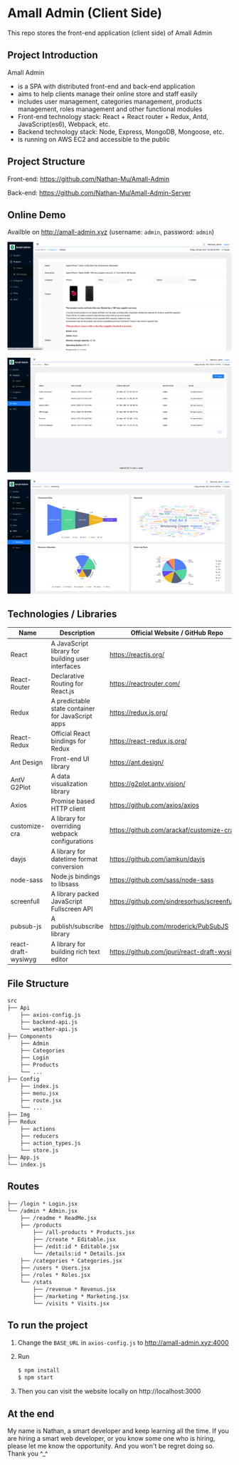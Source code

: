 # Amall Admin (Client Side)

This repo stores the front-end application (client side) of Amall Admin

## Project Introduction

Amall Admin

- is a SPA with distributed front-end and back-end application
- aims to help clients manage their online store and staff easily
- includes user management, categories management, products management, roles management and other functional modules
- Front-end technology stack: React + React router + Redux, Antd, JavaScript(es6), Webpack, etc.
- Backend technology stack: Node, Express, MongoDB, Mongoose, etc.
- is running on AWS EC2 and accessible to the public

## Project Structure

Front-end: https://github.com/Nathan-Mu/Amall-Admin 

Back-end: https://github.com/Nathan-Mu/Amall-Admin-Server

## Online Demo

Availble on http://amall-admin.xyz (username: `admin`, password: `admin`)

![image-20210305155015150](README.assets/image-20210305155015150.png)

![image-20210305155127963](README.assets/image-20210305155127963.png)

![image-20210305155151932](README.assets/image-20210305155151932.png)

## Technologies / Libraries

| Name                | Description                                       | Official Website / GitHub Repo                  |
| ------------------- | ------------------------------------------------- | ---------------------------------------------- |
| React               | A JavaScript library for building user interfaces | https://reactjs.org/                           |
| React-Router        | Declarative Routing for React.js                  | https://reactrouter.com/                       |
| Redux               | A predictable state container for JavaScript apps | https://redux.js.org/                          |
| React-Redux         | Official React bindings for Redux                 | https://react-redux.js.org/                    |
| Ant Design          | Front-end UI library                              | https://ant.design/                            |
| AntV G2Plot         | A data visualization library                      | https://g2plot.antv.vision/                    |
| Axios               | Promise based HTTP client                         | https://github.com/axios/axios                 |
| customize-cra       | A library for overriding webpack configurations   | https://github.com/arackaf/customize-cra       |
| dayjs               | A library for datetime format conversion          | https://github.com/iamkun/dayjs                |
| node-sass           | Node.js bindings to libsass                       | https://github.com/sass/node-sass              |
| screenfull          | A library packed JavaScript Fullscreen API        | https://github.com/sindresorhus/screenfull.js/ |
| pubsub-js           | A publish/subscribe library                       | https://github.com/mroderick/PubSubJS          |
| react-draft-wysiwyg | A library for building rich text editor           | https://github.com/jpuri/react-draft-wysiwyg   |

## File Structure

```
src 
├── Api
    ├── axios-config.js
    ├── backend-api.js
    └── weather-api.js
├── Components
    ├── Admin
    ├── Categories
    ├── Login
    ├── Products
    └── ...
├── Config
    ├── index.js
    ├── menu.jsx
    ├── route.jsx
    └── ... 
├── Img
├── Redux
    ├── actions
    ├── reducers
    ├── action_types.js
    └── store.js 
├── App.js
└── index.js
```

## Routes

```
├── /login * Login.jsx
└── /admin * Admin.jsx
    ├── /readme * ReadMe.jsx
    ├── /products
    	├── /all-products * Products.jsx
        ├── /create * Editable.jsx
        ├── /edit:id * Editable.jsx
        └── /details:id * Details.jsx
    ├── /categories * Categories.jsx
    ├── /users * Users.jsx
    ├── /roles * Roles.jsx
    └── /stats
        ├── /revenue * Revenus.jsx
        ├── /marketing * Marketing.jsx
        └── /visits * Visits.jsx
```



## To run the project

1. Change the `BASE_URL` in `axios-config.js` to http://amall-admin.xyz:4000

2. Run

   ```bash
   $ npm install
   $ npm start
   ```

3. Then you can visit the website locally on http://localhost:3000

## At the end

My name is Nathan, a smart developer and keep learning all the time. If you are hiring a smart web developer, or you know some one who is hiring, please let me know the opportunity. And you won't be regret doing so. Thank you ^_^